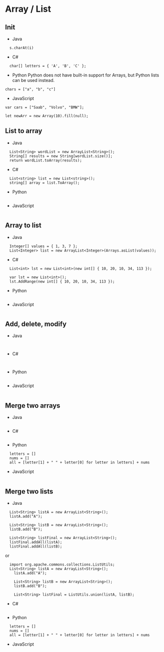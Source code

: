 # Array / List

## Init
- Java
```
  s.charAt(i)
```
- C#
```
  char[] letters = { 'A', 'B', 'C' };
```

- Python
Python does not have built-in support for Arrays, but Python lists can be used instead.
```
chars = ["a", "b", "c"]
```
- JavaScript
```
var cars = ["Saab", "Volvo", "BMW"];

let newArr = new Array(10).fill(null);
```


## List to array
- Java
```
  List<String> wordList = new ArrayList<String>();
  String[] results = new String[wordList.size()];
  return wordList.toArray(results);

```
- C#
```
  List<string> list = new List<string>();  
  string[] array = list.ToArray();

```

- Python
```
```
- JavaScript
```
```

## Array to list
- Java
```
  Integer[] values = { 1, 3, 7 };
  List<Integer> list = new ArrayList<Integer>(Arrays.asList(values));

```
- C#
```
  List<int> lst = new List<int>(new int[] { 10, 20, 10, 34, 113 });
```
```
  var lst = new List<int>();
  lst.AddRange(new int[] { 10, 20, 10, 34, 113 });
```

- Python
```
```
- JavaScript
```
```

## Add, delete, modify
- Java
```
  
```
- C#
```
  
```

- Python
```
```
- JavaScript
```
```

## Merge two arrays 
- Java
```

```
- C#
```  

```
- Python
```
  letters = []
  nums = []
  all = [letter[1] + " " + letter[0] for letter in letters] + nums
```
- JavaScript
```
```
## Merge two lists 
- Java
```
  List<String> listA = new ArrayList<String>();
  listA.add("A");

  List<String> listB = new ArrayList<String>();
  listB.add("B");

  List<String> listFinal = new ArrayList<String>();
  listFinal.addAll(listA);
  listFinal.addAll(listB);
```
or
```
  import org.apache.commons.collections.ListUtils;
  List<String> listA = new ArrayList<String>();
	listA.add("A");
		
	List<String> listB = new ArrayList<String>();
	listB.add("B");

	List<String> listFinal = ListUtils.union(listA, listB);
```

- C#
```  

```
- Python
```
  letters = []
  nums = []
  all = [letter[1] + " " + letter[0] for letter in letters] + nums
```
- JavaScript
```
```